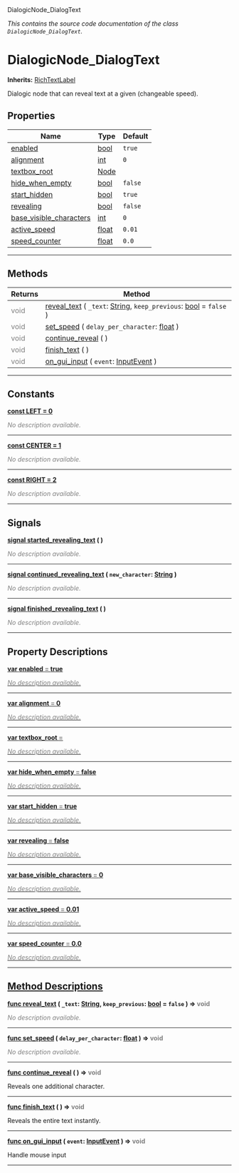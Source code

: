 
<div class="header-banner purple">
<div class="header-label purple">DialogicNode_DialogText</div>
</div>

*This contains the source code documentation of the class `DialogicNode_DialogText`.*
        
# DialogicNode_DialogText
**Inherits:** [RichTextLabel](https://docs.godotengine.org/en/latest/classes/class_richtextlabel.html#class-richtextlabel)

Dialogic node that can reveal text at a given (changeable speed).
## Properties
Name | Type | Default 
--- | --- | --- 
[<span class="hljs-title">enabled</span>](#property-enabled) | [bool](https://docs.godotengine.org/en/latest/classes/class_bool.html#class-bool) |  `true` 
[<span class="hljs-title">alignment</span>](#property-alignment) | [int](https://docs.godotengine.org/en/latest/classes/class_int.html#class-int) |  `0` 
[<span class="hljs-title">textbox_root</span>](#property-textbox_root) | [Node](https://docs.godotengine.org/en/latest/classes/class_node.html#class-node) |   
[<span class="hljs-title">hide_when_empty</span>](#property-hide_when_empty) | [bool](https://docs.godotengine.org/en/latest/classes/class_bool.html#class-bool) |  `false` 
[<span class="hljs-title">start_hidden</span>](#property-start_hidden) | [bool](https://docs.godotengine.org/en/latest/classes/class_bool.html#class-bool) |  `true` 
[<span class="hljs-title">revealing</span>](#property-revealing) | [bool](https://docs.godotengine.org/en/latest/classes/class_bool.html#class-bool) |  `false` 
[<span class="hljs-title">base_visible_characters</span>](#property-base_visible_characters) | [int](https://docs.godotengine.org/en/latest/classes/class_int.html#class-int) |  `0` 
[<span class="hljs-title">active_speed</span>](#property-active_speed) | [float](https://docs.godotengine.org/en/latest/classes/class_float.html#class-float) |  `0.01` 
[<span class="hljs-title">speed_counter</span>](#property-speed_counter) | [float](https://docs.godotengine.org/en/latest/classes/class_float.html#class-float) |  `0.0` 
--- 

## Methods
Returns | Method 
--- | --- 
<span style = "color: gray">void</span> | [<span class="hljs-title">reveal_text</span>](#method-reveal_text) ( `_text`: [String](https://docs.godotengine.org/en/latest/classes/class_string.html#class-string), `keep_previous`: [bool](https://docs.godotengine.org/en/latest/classes/class_bool.html#class-bool) = `false` ) 
<span style = "color: gray">void</span> | [<span class="hljs-title">set_speed</span>](#method-set_speed) ( `delay_per_character`: [float](https://docs.godotengine.org/en/latest/classes/class_float.html#class-float) ) 
<span style = "color: gray">void</span> | [<span class="hljs-title">continue_reveal</span>](#method-continue_reveal) ( ) 
<span style = "color: gray">void</span> | [<span class="hljs-title">finish_text</span>](#method-finish_text) ( ) 
<span style = "color: gray">void</span> | [<span class="hljs-title">on_gui_input</span>](#method-on_gui_input) ( `event`: [InputEvent](https://docs.godotengine.org/en/latest/classes/class_inputevent.html#class-inputevent) ) 
--- 
## Constants


<a class="header" id="constant-LEFT" href="#constant-LEFT">**<span class="hljs-attribute">const</span> <span class="hljs-title">LEFT</span><span class="hljs-comment"> = 0</span>**</a>



 <span style = "color: gray">*No description available.*</span> 

---


<a class="header" id="constant-CENTER" href="#constant-CENTER">**<span class="hljs-attribute">const</span> <span class="hljs-title">CENTER</span><span class="hljs-comment"> = 1</span>**</a>



 <span style = "color: gray">*No description available.*</span> 

---


<a class="header" id="constant-RIGHT" href="#constant-RIGHT">**<span class="hljs-attribute">const</span> <span class="hljs-title">RIGHT</span><span class="hljs-comment"> = 2</span>**</a>



 <span style = "color: gray">*No description available.*</span> 

---

## Signals


<a class="header" id="signal-started_revealing_text" href="#signal-started_revealing_text">**<span class="hljs-attribute">signal</span> [<span class="hljs-title">started_revealing_text</span>](#signal-started_revealing_text) ( )** </a>



 <span style = "color: gray">*No description available.*</span> 

---



<a class="header" id="signal-continued_revealing_text" href="#signal-continued_revealing_text">**<span class="hljs-attribute">signal</span> [<span class="hljs-title">continued_revealing_text</span>](#signal-continued_revealing_text) ( `new_character`: [String](https://docs.godotengine.org/en/latest/classes/class_string.html#class-string) )** </a>



 <span style = "color: gray">*No description available.*</span> 

---



<a class="header" id="signal-finished_revealing_text" href="#signal-finished_revealing_text">**<span class="hljs-attribute">signal</span> [<span class="hljs-title">finished_revealing_text</span>](#signal-finished_revealing_text) ( )** </a>



 <span style = "color: gray">*No description available.*</span> 

---

## Property Descriptions



<a class="header" id="property-enabled" href="#property-enabled">**<span class="hljs-attribute">var</span> <span class="hljs-title">enabled</span> <span style = "color: gray"> = </span> true** 



 <span style = "color: gray">*No description available.*</span> 

---



<a class="header" id="property-alignment" href="#property-alignment">**<span class="hljs-attribute">var</span> <span class="hljs-title">alignment</span> <span style = "color: gray"> = </span> 0** 



 <span style = "color: gray">*No description available.*</span> 

---



<a class="header" id="property-textbox_root" href="#property-textbox_root">**<span class="hljs-attribute">var</span> <span class="hljs-title">textbox_root</span> <span style = "color: gray"> = </span> <unknown>** 



 <span style = "color: gray">*No description available.*</span> 

---



<a class="header" id="property-hide_when_empty" href="#property-hide_when_empty">**<span class="hljs-attribute">var</span> <span class="hljs-title">hide_when_empty</span> <span style = "color: gray"> = </span> false** 



 <span style = "color: gray">*No description available.*</span> 

---



<a class="header" id="property-start_hidden" href="#property-start_hidden">**<span class="hljs-attribute">var</span> <span class="hljs-title">start_hidden</span> <span style = "color: gray"> = </span> true** 



 <span style = "color: gray">*No description available.*</span> 

---



<a class="header" id="property-revealing" href="#property-revealing">**<span class="hljs-attribute">var</span> <span class="hljs-title">revealing</span> <span style = "color: gray"> = </span> false** 



 <span style = "color: gray">*No description available.*</span> 

---



<a class="header" id="property-base_visible_characters" href="#property-base_visible_characters">**<span class="hljs-attribute">var</span> <span class="hljs-title">base_visible_characters</span> <span style = "color: gray"> = </span> 0** 



 <span style = "color: gray">*No description available.*</span> 

---



<a class="header" id="property-active_speed" href="#property-active_speed">**<span class="hljs-attribute">var</span> <span class="hljs-title">active_speed</span> <span style = "color: gray"> = </span> 0.01** 



 <span style = "color: gray">*No description available.*</span> 

---



<a class="header" id="property-speed_counter" href="#property-speed_counter">**<span class="hljs-attribute">var</span> <span class="hljs-title">speed_counter</span> <span style = "color: gray"> = </span> 0.0** 



 <span style = "color: gray">*No description available.*</span> 

---

## Method Descriptions



<a class="header" id="method-reveal_text" href="#method-reveal_text">**<span class="hljs-attribute">func</span> [<span class="hljs-title">reveal_text</span>](#method-reveal_text) ( `_text`: [String](https://docs.godotengine.org/en/latest/classes/class_string.html#class-string), `keep_previous`: [bool](https://docs.godotengine.org/en/latest/classes/class_bool.html#class-bool) = `false` )</a>  ⇒ <span style = "color: gray">void</span>** 



 <span style = "color: gray">*No description available.*</span> 

---



<a class="header" id="method-set_speed" href="#method-set_speed">**<span class="hljs-attribute">func</span> [<span class="hljs-title">set_speed</span>](#method-set_speed) ( `delay_per_character`: [float](https://docs.godotengine.org/en/latest/classes/class_float.html#class-float) )</a>  ⇒ <span style = "color: gray">void</span>** 



 <span style = "color: gray">*No description available.*</span> 

---



<a class="header" id="method-continue_reveal" href="#method-continue_reveal">**<span class="hljs-attribute">func</span> [<span class="hljs-title">continue_reveal</span>](#method-continue_reveal) ( )</a>  ⇒ <span style = "color: gray">void</span>** 



Reveals one additional character.

---



<a class="header" id="method-finish_text" href="#method-finish_text">**<span class="hljs-attribute">func</span> [<span class="hljs-title">finish_text</span>](#method-finish_text) ( )</a>  ⇒ <span style = "color: gray">void</span>** 



Reveals the entire text instantly.

---



<a class="header" id="method-on_gui_input" href="#method-on_gui_input">**<span class="hljs-attribute">func</span> [<span class="hljs-title">on_gui_input</span>](#method-on_gui_input) ( `event`: [InputEvent](https://docs.godotengine.org/en/latest/classes/class_inputevent.html#class-inputevent) )</a>  ⇒ <span style = "color: gray">void</span>** 



Handle mouse input

---

